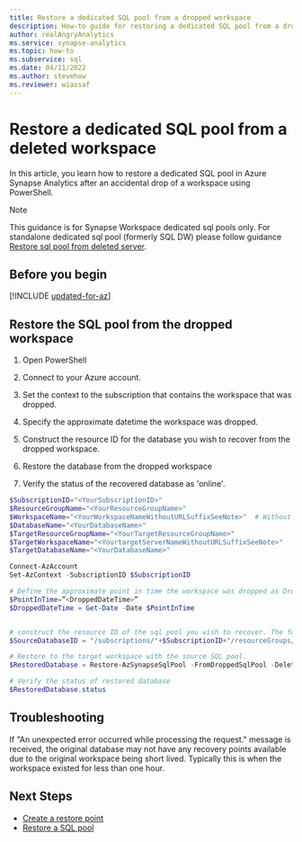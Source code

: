 ```yaml
---
title: Restore a dedicated SQL pool from a dropped workspace
description: How-to guide for restoring a dedicated SQL pool from a dropped workspace.
author: realAngryAnalytics
ms.service: synapse-analytics
ms.topic: how-to
ms.subservice: sql
ms.date: 04/11/2022
ms.author: stevehow
ms.reviewer: wiassaf
---
```


# Restore a dedicated SQL pool from a deleted workspace

In this article, you learn how to restore a dedicated SQL pool in Azure Synapse Analytics after an accidental drop of a workspace using PowerShell.

> [!NOTE]
> This guidance is for Synapse Workspace dedicated sql pools only. For standalone dedicated sql pool (formerly SQL DW) please follow guidance [Restore sql pool from deleted server](../sql-data-warehouse/sql-data-warehouse-restore-from-deleted-server.md).

## Before you begin

[!INCLUDE [updated-for-az](../../../includes/updated-for-az.md)]

## Restore the SQL pool from the dropped workspace

1. Open PowerShell

2. Connect to your Azure account.

3. Set the context to the subscription that contains the workspace that was dropped.

4. Specify the approximate datetime the workspace was dropped.

5. Construct the resource ID for the database you wish to recover from the dropped workspace.

6. Restore the database from the dropped workspace

7. Verify the status of the recovered database as 'online'.


```powershell
$SubscriptionID="<YourSubscriptionID>"
$ResourceGroupName="<YourResourceGroupName>"
$WorkspaceName="<YourWorkspaceNameWithoutURLSuffixSeeNote>"  # Without sql.azuresynapse.net
$DatabaseName="<YourDatabaseName>"
$TargetResourceGroupName="<YourTargetResourceGroupName>" 
$TargetWorkspaceName="<YourtargetServerNameWithoutURLSuffixSeeNote>"  
$TargetDatabaseName="<YourDatabaseName>"

Connect-AzAccount
Set-AzContext -SubscriptionID $SubscriptionID

# Define the approximate point in time the workspace was dropped as DroppedDateTime "yyyy-MM-ddThh:mm:ssZ" (ex. 2022-01-01T16:15:00Z)
$PointInTime=”<DroppedDateTime>” 
$DroppedDateTime = Get-Date -Date $PointInTime 


# construct the resource ID of the sql pool you wish to recover. The format required Microsoft.Sql. This includes the approximate date time the server was dropped.
$SourceDatabaseID = "/subscriptions/"+$SubscriptionID+"/resourceGroups/"+$ResourceGroupName+"/providers/Microsoft.Sql/servers/"+$WorkspaceName+"/databases/"+$DatabaseName

# Restore to the target workspace with the source SQL pool.
$RestoredDatabase = Restore-AzSynapseSqlPool -FromDroppedSqlPool -DeletionDate $DroppedDateTime -TargetSqlPoolName $TargetDatabaseName -ResourceGroupName $TargetResourceGroupName -WorkspaceName $TargetWorkspaceName -ResourceId $SourceDatabaseID

# Verify the status of restored database
$RestoredDatabase.status
```

## Troubleshooting
If "An unexpected error occurred while processing the request." message is received, the original database may not have any recovery points available due to the original workspace being short lived. Typically this is when the workspace existed for less than one hour.

## Next Steps
- [Create a restore point](sqlpool-create-restore-point.md)
- [Restore a SQL pool](restore-sql-pool.md)
